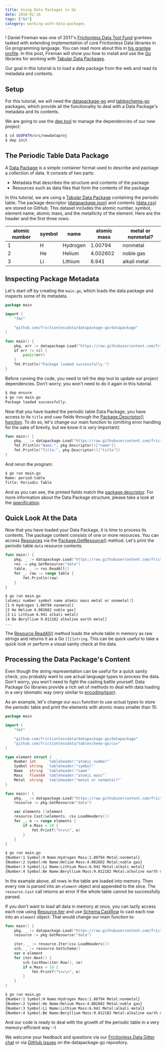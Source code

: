 ```yaml
---
title: Using Data Packages in Go
date: 2018-02-16
tags: ["Go"]
category: working-with-data-packages
---
```



! Daniel Fireman was one of 2017's [Frictionless Data Tool Fund][toolfund] grantees tasked with extending implementation of core Frictionless Data libraries in Go programming language. You can read more about this in [his grantee profile][toolfund-daniel]. In this post, Fireman will show you how to install and use the [Go](http://golang.org) libraries for working with [Tabular Data Packages][tdp].

Our goal in this tutorial is to load a data package from the web and read its metadata and contents.

## Setup
For this tutorial, we will need the [datapackage-go][dp-go] and [tableschema-go][ts-go] packages, which provide all the functionality to deal with a Data Package's metadata and its contents.

We are going to use the [dep tool](https://golang.github.io/dep/) to manage the dependencies of our new project:

```sh
$ cd $GOPATH/src/newdataproj
$ dep init
```

## The Periodic Table Data Package

A [Data Package][dp] is a simple container format used to describe and package a collection of data. It consists of two parts:

* Metadata that describes the structure and contents of the package
* Resources such as data files that form the contents of the package

In this tutorial, we are using a [Tabular Data Package][tdp] containing the periodic table. The package descriptor ([datapackage.json][datapackage.json]) and contents ([data.csv][data.csv]) are stored on GitHub. This dataset includes the atomic number, symbol, element name, atomic mass, and the metallicity of the element. Here are the header and the first three rows:

| atomic number | symbol | name     | atomic mass | metal or nonmetal? |
|---------------|--------|----------|-------------|--------------------|
| 1             | H      | Hydrogen | 1.00794     | nonmetal           |
| 2             | He     | Helium   | 4.002602    | noble gas          |
| 3             | Li     | Lithium  | 6.941       | alkali metal       |


## Inspecting Package Metadata

Let's start off by creating the `main.go`, which loads the data package and inspects some of its metadata.

```go
package main

import (
    "fmt"

    "github.com/frictionlessdata/datapackage-go/datapackage"
)

func main() {
    pkg, err := datapackage.Load("https://raw.githubusercontent.com/frictionlessdata/example-data-packages/62d47b454d95a95b6029214b9533de79401e953a/periodic-table/datapackage.json")
    if err != nil {
        panic(err)
    }
    fmt.Println("Package loaded successfully.")
}
```

Before running the code, you need to tell the dep tool to update our project dependencies. Don't worry; you won't need to do it again in this tutorial.

```sh
$ dep ensure
$ go run main.go
Package loaded successfully.
```

Now that you have loaded the periodic table Data Package, you have access to its `title` and `name` fields through the [Package.Descriptor() function](https://godoc.org/github.com/frictionlessdata/datapackage-go/datapackage#Package.Descriptor).  To do so, let's change our main function to (omitting error handling for the sake of brevity, but we know it is _very_ important):

```go
func main() {
    pkg, _ := datapackage.Load("https://raw.githubusercontent.com/frictionlessdata/example-data-packages/62d47b454d95a95b6029214b9533de79401e953a/periodic-table/datapackage.json")
    fmt.Println("Name:", pkg.Descriptor()["name"])
    fmt.Println("Title:", pkg.Descriptor()["title"])
}
```

And rerun the program:

```sh
$ go run main.go
Name: period-table
Title: Periodic Table
```

And as you can see, the printed fields match the [package descriptor][datapackage.json]. For more information about the Data Package structure, please take a look at the [specification](/specs/data-package/).

## Quick Look At the Data

Now that you have loaded your Data Package, it is time to process its contents. The package content consists of one or more resources. You can access [Resources][dp-go-resource] via the [Package.GetResource()](https://godoc.org/github.com/frictionlessdata/datapackage-go/datapackage#Package.GetResource()) method. Let's print the periodic table `data` resource contents.

```go
func main() {
    pkg, _ := datapackage.Load("https://raw.githubusercontent.com/frictionlessdata/example-data-packages/62d47b454d95a95b6029214b9533de79401e953a/periodic-table/datapackage.json")
    res := pkg.GetResource("data")
    table, _ := res.ReadAll()
    for _, row := range table {
        fmt.Println(row)
    }
}
```

```sh
$ go run main.go
[atomic number symbol name atomic mass metal or nonmetal?]
[1 H Hydrogen 1.00794 nonmetal]
[2 He Helium 4.002602 noble gas]
[3 Li Lithium 6.941 alkali metal]
[4 Be Beryllium 9.012182 alkaline earth metal]
...
```

The [Resource.ReadAll()](https://godoc.org/github.com/frictionlessdata/datapackage-go/datapackage#Resource.ReadAll) method loads the whole table in memory as raw strings and returns it as a Go `[][]string`. This can be quick useful to take a quick look or perform a visual sanity check at the data.

## Processing the Data Package's Content

Even though the string representation can be useful for a quick sanity check, you probably want to use actual language types to process the data. Don't worry, you won't need to fight the casting battle yourself. Data Package Go libraries provide a rich set of methods to deal with data loading in a very idiomatic way (very similar to [encoding/json](https://golang.org/pkg/encoding/json/)).

As an example, let's change our `main` function to use actual types to store the periodic table and print the elements with atomic mass smaller than 10.

```go
package main

import (
    "fmt"

    "github.com/frictionlessdata/datapackage-go/datapackage"
    "github.com/frictionlessdata/tableschema-go/csv"
)

type element struct {
    Number int     `tableheader:"atomic number"`
    Symbol string  `tableheader:"symbol"`
    Name   string  `tableheader:"name"`
    Mass   float64 `tableheader:"atomic mass"`
    Metal  string  `tableheader:"metal or nonmetal?"`
}

func main() {
    pkg, _ := datapackage.Load("https://raw.githubusercontent.com/frictionlessdata/example-data-packages/62d47b454d95a95b6029214b9533de79401e953a/periodic-table/datapackage.json")
    resource := pkg.GetResource("data")

    var elements []element
    resource.Cast(&elements, csv.LoadHeaders())
    for _, e := range elements {
        if e.Mass < 10 {
            fmt.Printf("%+v\n", e)
        }
    }
}
```

```sh
$ go run main.go
{Number:1 Symbol:H Name:Hydrogen Mass:1.00794 Metal:nonmetal}
{Number:2 Symbol:He Name:Helium Mass:4.002602 Metal:noble gas}
{Number:3 Symbol:Li Name:Lithium Mass:6.941 Metal:alkali metal}
{Number:4 Symbol:Be Name:Beryllium Mass:9.012182 Metal:alkaline earth metal}
```

In the example above, all rows in the table are loaded into memory. Then every row is parsed into an `element` object and appended to the slice. The `resource.Cast` call returns an error if the whole table cannot be successfully parsed.

If you don't want to load all data in memory at once, you can lazily access each row using [Resource.Iter](https://godoc.org/github.com/frictionlessdata/datapackage-go/datapackage#Resource.Iter) and use [Schema.CastRow](https://godoc.org/github.com/frictionlessdata/tableschema-go/schema#Schema.CastRow) to cast each row into an `element` object. That would change our main function to:

```go
func main() {
    pkg, _ := datapackage.Load("https://raw.githubusercontent.com/frictionlessdata/example-data-packages/62d47b454d95a95b6029214b9533de79401e953a/periodic-table/datapackage.json")
    resource := pkg.GetResource("data")

    iter, _ := resource.Iter(csv.LoadHeaders())
    sch, _ := resource.GetSchema()
    var e element
    for iter.Next() {
        sch.CastRow(iter.Row(), &e)
        if e.Mass < 10 {
            fmt.Printf("%+v\n", e)
        }
    }
}
```

```sh
$ go run main.go
{Number:1 Symbol:H Name:Hydrogen Mass:1.00794 Metal:nonmetal}
{Number:2 Symbol:He Name:Helium Mass:4.002602 Metal:noble gas}
{Number:3 Symbol:Li Name:Lithium Mass:6.941 Metal:alkali metal}
{Number:4 Symbol:Be Name:Beryllium Mass:9.012182 Metal:alkaline earth metal}
```

And our code is ready to deal with the growth of the periodic table in a very memory-efficient way :-)

We welcome your feedback and questions via our [Frictionless Data Gitter chat][fd-gitter] or via [GitHub issues][dp-go-issues] on the datapackage-go repository.

[dp]: /specs/data-package/
[tdp]: /specs/tabular-data-package/
[toolfund]: https://toolfund.frictionlessdata.io
[toolfund-daniel]:/articles/daniel-fireman/
[dp-go]: https://github.com/frictionlessdata/datapackage-go
[ts-go]: https://github.com/frictionlessdata/tableschema-go
[ts]: /docs/table-schema/
[dp-go-resource]:https://godoc.org/github.com/frictionlessdata/datapackage-go/datapackage#Resource
[fd-gitter]: http://gitter.im/frictionlessdata/chat
[dp-go-issues]: https://github.com/frictionlessdata/datapackage-go/issues
[datapackage.json]: https://raw.githubusercontent.com/frictionlessdata/example-data-packages/62d47b454d95a95b6029214b9533de79401e953a/periodic-table/datapackage.json
[data.csv]: https://raw.githubusercontent.com/frictionlessdata/example-data-packages/62d47b454d95a95b6029214b9533de79401e953a/periodic-table/data.csv
